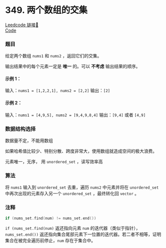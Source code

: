 # 349. 两个数组的交集 

[Leedcode 链接🔗](https://leetcode.cn/problems/intersection-of-two-arrays/description/)  
[Code](https://github.com/alstondu/lc/blob/main/349/349_2.cpp)

### 题目
给定两个数组 ```nums1``` 和 ```nums2``` ，返回它们的交集。

输出结果中的每个元素一定是 **唯一** 的。可以 **不考虑** 输出结果的顺序。

 

#### 示例 1：

输入：```nums1 = [1,2,2,1], nums2 = [2,2]```
输出：```[2]```

#### 示例 2：

输入：```nums1 = [4,9,5], nums2 = [9,4,9,8,4]```
输出：```[9,4]``` 或者 ```[4,9]```


### 数据结构选择
数据量不定，不能用数组

如果哈希值比较少、特别分散、跨度非常大，使用数组就造成空间的极大浪费。

元素唯一，无序， 用 ```unordered_set``` ，读写效率高

### 算法

将 ```nums1``` 输入到 ```unordered_set``` 去重，遍历 ```nums2``` 中元素并将在 ```unordered_set``` 中再次出现的元素存入另一个 ```unordered_set``` ，最终转化回 ```vector``` 。

### 注释

```c++
if (nums_set.find(num) != nums_set.end())
```
```if (nums_set.find(num)``` 返还指向元素 ```num``` 的迭代器（类似于指针）， ```nums_set.end())``` 返还指向集合尾部元素下一位置的迭代器。若二者不相等，证明集合在被完全遍历前停止，```num``` 存在于集合中。